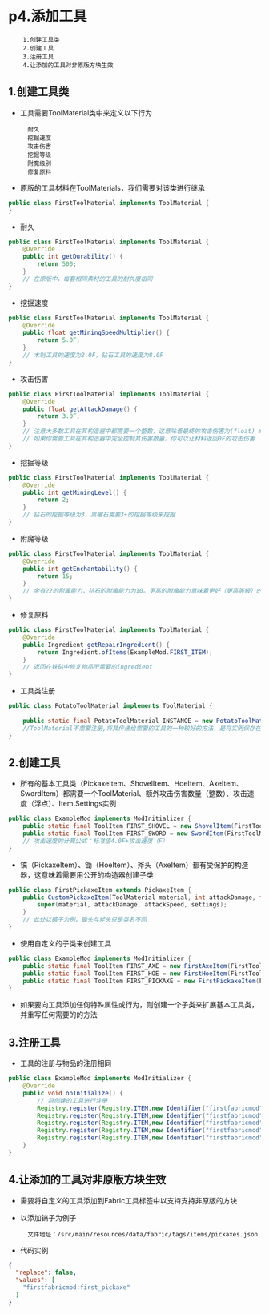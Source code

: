 # p4.添加工具


        1.创建工具类
        2.创建工具
        3.注册工具
        4.让添加的工具对非原版方块生效


## 1.创建工具类
- 工具需要ToolMaterial类中来定义以下行为


        耐久
        挖掘速度
        攻击伤害
        挖掘等级
        附魔级别
        修复原料


- 原版的工具材料在ToolMaterials，我们需要对该类进行继承
```java
public class FirstToolMaterial implements ToolMaterial {
}
```
- 耐久
```java
public class FirstToolMaterial implements ToolMaterial {
    @Override
    public int getDurability() {
        return 500;
    }
    // 在原版中，每套相同素材的工具的耐久度相同
}
```
- 挖掘速度
```java
public class FirstToolMaterial implements ToolMaterial {
    @Override
    public float getMiningSpeedMultiplier() {
        return 5.0F;
    }
    // 木制工具的速度为2.0F，钻石工具的速度为8.0F
}
```
- 攻击伤害
```java
public class FirstToolMaterial implements ToolMaterial {
    @Override
    public float getAttackDamage() {
        return 3.0F;
    }
    // 注意大多数工具在其构造器中都需要一个整数，这意味着最终的攻击伤害为(float) materialDamage + (int) toolDamage + 1
    // 如果你需要工具在其构造器中完全控制其伤害数量，你可以让材料返回0F的攻击伤害
}
```
- 挖掘等级
```java
public class FirstToolMaterial implements ToolMaterial {
    @Override
    public int getMiningLevel() {
        return 2;
    }
    // 钻石的挖掘等级为3，黑曜石需要3+的挖掘等级来挖掘
}
```
- 附魔等级
```java
public class FirstToolMaterial implements ToolMaterial {
    @Override
    public int getEnchantability() {
        return 15;
    }
    // 金有22的附魔能力，钻石的附魔能力为10。更高的附魔能力意味着更好（更高等级）的附魔
}
```
- 修复原料
```java
public class FirstToolMaterial implements ToolMaterial {
    @Override
    public Ingredient getRepairIngredient() {
        return Ingredient.ofItems(ExampleMod.FIRST_ITEM);
    }
    // 返回在铁砧中修复物品所需要的Ingredient
}
```
- 工具类注册
```java
public class PotatoToolMaterial implements ToolMaterial {
 
    public static final PotatoToolMaterial INSTANCE = new PotatoToolMaterial();
    //ToolMaterial不需要注册,将其传递给需要的工具的一种较好的方法，是将实例保存在某个地方（然后在需要时引用它）
}
```

## 2.创建工具
- 所有的基本工具类（PickaxeItem、ShovelItem、HoeItem、AxeItem、SwordItem）都需要一个ToolMaterial、额外攻击伤害数量（整数）、攻击速度（浮点）、Item.Settings实例
```java
public class ExampleMod implements ModInitializer {
    public static final ToolItem FIRST_SHOVEL = new ShovelItem(FirstToolMaterial.INSTANCE, 1,-2.5F,new Item.Settings().group(ExampleMod.ITEM_GROUP));
    public static final ToolItem FIRST_SWORD = new SwordItem(FirstToolMaterial.INSTANCE, 3,-2.0F,new Item.Settings().group(ExampleMod.ITEM_GROUP));    
    // 攻击速度的计算公式：标准值4.0F+攻击速度（F）
}
```
- 镐（PickaxeItem）、锄（HoeItem）、斧头（AxeItem）都有受保护的构造器，这意味着需要用公开的构造器创建子类
```java
public class FirstPickaxeItem extends PickaxeItem {
    public CustomPickaxeItem(ToolMaterial material, int attackDamage, float attackSpeed, Settings settings) {
        super(material, attackDamage, attackSpeed, settings);
    }
    // 此处以镐子为例，锄头与斧头只是类名不同
}
```
- 使用自定义的子类来创建工具
```java
public class ExampleMod implements ModInitializer {
    public static final ToolItem FIRST_AXE = new FirstAxeItem(FirstToolMaterial.INSTANCE, 4,-2.5F,new Item.Settings().group(ExampleMod.ITEM_GROUP));
    public static final ToolItem FIRST_HOE = new FirstHoeItem(FirstToolMaterial.INSTANCE, 1,-2.5F,new Item.Settings().group(ExampleMod.ITEM_GROUP));
    public static final ToolItem FIRST_PICKAXE = new FirstPickaxeItem(FirstToolMaterial.INSTANCE, 1,-2.5F,new Item.Settings().group(ExampleMod.ITEM_GROUP));
}
```
- 如果要向工具添加任何特殊属性或行为，则创建一个子类来扩展基本工具类，并重写任何需要的的方法

## 3.注册工具
- 工具的注册与物品的注册相同
```java
public class ExampleMod implements ModInitializer {
    @Override
    public void onInitialize() {
        // 将创建的工具进行注册
        Registry.register(Registry.ITEM,new Identifier("firstfabricmod","first_sword"),FIRST_SWORD);
        Registry.register(Registry.ITEM,new Identifier("firstfabricmod","first_axe"),FIRST_AXE);
        Registry.register(Registry.ITEM,new Identifier("firstfabricmod","first_hoe"),FIRST_HOE);
        Registry.register(Registry.ITEM,new Identifier("firstfabricmod","first_pickaxe"),FIRST_PICKAXE);
        Registry.register(Registry.ITEM,new Identifier("firstfabricmod","first_shovel"),FIRST_SHOVEL);
    }
}
```

## 4.让添加的工具对非原版方块生效
- 需要将自定义的工具添加到Fabric工具标签中以支持支持非原版的方块
- 以添加镐子为例子


        文件地址：/src/main/resources/data/fabric/tags/items/pickaxes.json


- 代码实例
```json
{
  "replace": false,
  "values": [
    "firstfabricmod:first_pickaxe"
  ]
}
```

